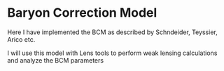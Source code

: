 # Baryon Correction Model

Here I have implemented the BCM as described by Schndeider, Teyssier, Arico etc.

I will use this model with Lens tools to perform weak lensing calculations and analyze the BCM parameters

